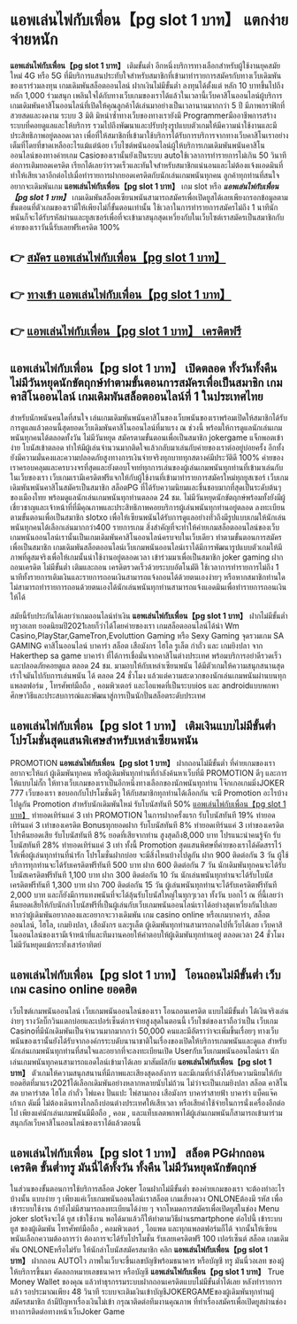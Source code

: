 # แอพเล่นไพ่กับเพื่อน【pg slot 1 บาท】  แตกง่ายจ่ายหนัก

**แอพเล่นไพ่กับเพื่อน【pg slot 1 บาท】** เติมขั้นต่ำ  อีกหนึ่งบริการทางเลือกสำหรับผู้ใช้งานยุคสมัยใหม่ 4G หรือ 5G ที่มีบริการแสนประทับใจสำหรับสมาชิกที่เข้ามาทำรายการสมัครกับทางเว็บเดิมพันของเราร่วมลงทุน เกมเดิมพันสล็อตออนไลน์ ฝากเงินไม่มีขั้นต่ำ ลงทุนได้ตั้งแต่ หลัก 10 บาทขึ้นไปถึงหลัก 1,000 ร่วมสนุก เพลินใจได้กับทางเว็บเกมของเราได้แล้วในเวลานี้เว็บคาสิโนออนไลน์ผู้บริการเกมเดิมพันคาสิโนออนไลน์ที่เปิดให้คุณลูกค้าได้เล่นมาอย่างเป็นเวลานานมากกว่า 5 ปี มีภาพกราฟิกที่สวยสดและงดงาม ระบบ 3 มิติ
มิหนำซ้ำทางเว็บของทางเรายังมี Programmerมืออาชีพการสร้างระบบที่คอยดูแลและให้บริการ  รวมไปถึงพัฒนาและปรับปรุงรูปแบบตัวเกมให้มีความน่าใช้งานและมีประสิทธิภาพอยู่ตลอดเวลา เพื่อที่ให้สมาชิกที่เข้ามาใช้บริการได้รับการบริการจากทางเว็บคาสิโนเราอย่างเต็มที่โดยที่ขาดเหลืออะไรแม้แต่น้อย เว็บไซต์พนันออนไลน์ผู้ให้บริการเกมเดิมพันพนันคาสิโนออนไลน์ของทางค่ายเกม Casioของเรานั้นยังเป็นระบบ autoใช้เวลาการทำรายการไม่เกิน 50 วินาที ต่อการเติมยอดเครดิต เรียกได้เลยว่ารวดเร็วและทันใจสำหรับสมาชิกแน่นอนและไม่ต้องแจ้งแอดมินที่ทำให้เสียเวลาอีกต่อไปเมื่อทำรายการฝากยอดเครดิตกับนักเล่นเกมพนันทุกคน
ลูกค้าทุกท่านที่สนใจอยากจะเดิมพันเกม **แอพเล่นไพ่กับเพื่อน【pg slot 1 บาท】** เกม slot  หรือ ***แอพเล่นไพ่กับเพื่อน【pg slot 1 บาท】*** เกมเดิมพันสล็อตเซียนพนันสามารถสมัครเพื่อเปิดยูสได้เลยเพียงกรอกข้อมูลตามขั้นตอนที่ตัวเกมของเรามีให้เพียงไม่กี่ขั้นตอนเท่านั้น ใช้เวลาในการทำรายการสมัครไม่ถึง 1 นาทีนักพนันก็จะได้รับรหัสผ่านและยูสเซอร์เพื่อที่จะเข้ามาสนุกสุดเหวี่ยงกับในเว็บไซต์เราสมัครเป็นสมาชิกกับค่ายของเราวันนี้รับเลยฟรีเครดิต 100%

## 👉 [สมัคร แอพเล่นไพ่กับเพื่อน【pg slot 1 บาท】](https://archa888.com/)
## 👉 [ทางเข้า แอพเล่นไพ่กับเพื่อน【pg slot 1 บาท】](https://archa888.com/)
## 👉 [แอพเล่นไพ่กับเพื่อน【pg slot 1 บาท】 เครดิตฟรี](https://archa888.com/)

## แอพเล่นไพ่กับเพื่อน【pg slot 1 บาท】 เปิดตลอด ทั้งวันทั้งคืน ไม่มีวันหยุดนักขัตฤกษ์ทำตามขั้นตอนการสมัครเพื่อเป็นสมาชิก เกมคาสิโนออนไลน์ เกมเดิมพันสล็อตออนไลน์ที่ 1 ในประเทศไทย

สำหรับนักพนันคนใดที่สนใจ เล่นเกมเดิมพันพนันคาสิโนของเว็บพนันของเราพร้อมเปิดให้สมาชิกได้รับการดูแลแล้วตอนนี้สุดยอดเว็บเดิมพันคาสิโนออนไลน์ที่มาแรง ณ ช่วงนี้ พร้อมให้การดูแลนักเล่นเกมพนันทุกคนได้ตลอดทั้งวัน ไม่มีวันหยุด สมัครตามขั้นตอนเพื่อเป็นสมาชิก jokergame แจ็กพอตเข้าง่าย โบนัสเข้าตลอด ทำให้มีผู้เล่นจำนวนมากติดใจแล้วกลับมาเล่นกับค่ายของเราต่ออยู่บ่อยครั้ง อีกทั้งยังมีความมั่นคงและความปลอดภัยสูงทางการเงินจ่ายจริงทุกบาททุกสตางค์มีประวัติดี 100% ค่ายของเราครอบคลุมและครบวงจรที่สุดและยังตอบโจทย์ทุกการเล่นของผู้เล่นเกมพนันทุกท่านที่เข้ามาเล่นกับในเว็บของเรา
เว็บเกมเรามีเครดิตฟรีแจกให้กับผู้ใช้งานที่เข้ามาทำรายการสมัครใหม่ทุกยูสเซอร์ เว็บเกมเดิมพันพนันคาสิโนสมัครเป็นสมาชิก สล็อตPG ที่ได้รับความนิยมและชื่นชอบมากที่สุดเป็นระดับต้นๆของเมืองไทย พร้อมดูแลนักเล่นเกมพนันทุกท่านตลอด 24 ชม. ไม่มีวันหยุดนักขัตฤกษ์พร้อมทั้งยังมีผู้เชี่ยวชาญและเจ้าหน้าที่ที่มีคุณภาพและประสิทธิภาพคอยบริการผู้เล่นพนันทุกท่านอยู่ตลอด ลงทะเบียนตามขั้นตอนเพื่อเป็นสมาชิก slotxo เพื่อให้เซียนพนันได้รับการดูแลอย่างทั่วถึงมีรูปแบบเกมให้นักเล่นพนันทุกคนได้เลือกเล่นมากกว่า400 รายการเกม
สิ่งสำคัญที่จะทำให้ค่ายเกมสล็อตออนไลน์ของเว็บเกมพนันออนไลน์เรานั้นเป็นเกมเดิมพันคาสิโนออนไลน์ครบจบในเว็บเดียว ทำตามขั้นตอนการสมัครเพื่อเป็นสมาชิก  เกมเดิมพันสล็อตออนไลน์เว็บเกมพนันออนไลน์เราได้มีการพัฒนารูปแบบตัวเกมให้มีภาพที่ดูสมจริงเพื่อให้เกมนั้นน่าใช้งานอยู่ตลอดเวลา เข้าร่วมมาเพื่อเป็นสมาชิก joker gaming ฝากถอนเครดิต ไม่มีขั้นต่ำ เติมและถอน เครดิตรวดเร็วด้วยระบบอัตโนมัติ ใช้เวลาการทำรายการไม่ถึง 1 นาทีทั้งรายการเติมเงินและรายการถอนเงินสามารถแจ้งถอนได้ด้วยตนเองง่ายๆ หรือหากสมาชิกท่านใดไม่สามารถทำรายการถอนด้วยตนเองได้นักเล่นพนันทุกท่านสามารถแจ้งแอดมินเพื่อทำรายการถอนเงินให้ได้

สมัยนี้รับประกันได้เลยว่าเกมออนไลน์ทำเงิน **แอพเล่นไพ่กับเพื่อน【pg slot 1 บาท】** ฝากไม่มีขั้นต่ำทรูวอเลท ยอดนิยมปี2021เลยก็ว่าได้โดยค่ายของเรา เกมสล็อตออนไลน์ได้นำ  Wm Casino,PlayStar,GameTron,Evoluttion Gaming หรือ Sexy Gaming จุดรวมเกม SA GAMING คาสิโนออนไลน์ บาคาร่า สล็อต เสือมังกร ไฮโล รูเล็ต กำถั่ว และ เกมยิงปลา จาก Hakerthep sa game บาคาร่า ที่ได้การเชื่อมั่นจากคาสิโนต่างประเทศ พร้อมบริการอย่าดีรวดเร็วและปลอดภัยคอยดูแล ตลอด 24 ชม. มามอบให้กับเหล่าเซียนพนัน ได้มีตัวเกมให้ความสนุกสนานสุดเร้าใจมันไปกับการเล่นพนัน ได้ ตลอด 24 ชั่วโมง แล้วแต่ความสะดวกของนักเล่นเกมพนันผ่านบนทุกแพลตฟอร์ม , โทรศัพท์มือถือ , คอมพิวเตอร์ และไอแพดที่เป็นระบบios และ androidแบบพกพา ศึกษาวิธีและประสบการณ์และพัฒนาสู่การเป็นนักปั่นสล็อตระดับประเทศ

## แอพเล่นไพ่กับเพื่อน【pg slot 1 บาท】 เติมเงินแบบไม่มีขั้นต่ำ โปรโมชั่นสุดแสนพิเศษสำหรับเหล่าเซียนพนัน

 PROMOTION  **แอพเล่นไพ่กับเพื่อน【pg slot 1 บาท】** ฝากถอนไม่มีขั้นต่ำ ที่ค่ายเกมของเราอยากจะให้แก่  ผู้เดิมพันทุกคน หรือผู้เดิมพันทุกท่านที่กำลังค้นหาเว็บที่มี  PROMOTION ดีๆ และการให้แบบไม่กั๊ก ให้ทางเว็บเกมของเราเป็นอีกหนึ่งทางเลือกของนักพนันทุกท่าน โจ๊กเกอเกมมิ่งJOKER 777 เว็บของเรา ขอบอกกับโปรโมชั่นดีๆ ให้กับสมาชิกทุกท่านได้เลือกกัน จะมี Promotion อะไรบ้างไปดูกัน
 Promotion สำหรับนักเดิมพันใหม่ รับโบนัสทันที 50% [แอพเล่นไพ่กับเพื่อน【pg slot 1 บาท】](https://archa888.com/) ทำยอดเทิร์นแค่ 3 เท่า
 PROMOTION ในการฝากครั้งแรก รับโบนัสทันที 19% ทำยอดเทิร์นแค่ 3 เท่าของเครดิต
Bonusทุกยอดฝาก รับโบนัสทันที 8% ทำยอดเทิร์นแค่ 3 เท่าของเครดิต
โปรคืนยอดเสีย รับโบนัสทันที 8% ยอดที่เสียจากท่าน สูงสุดถึง8,000 บาท
โปรแนะนำคนรู้จัก รับโบนัสทันที 28% ทำยอดเทิร์นแค่ 3 เท่า
ทั้งนี้ Promotion สุดแสนพิศษที่ค่ายของเราได้คัดสรรไว้ให้เพื่อผู้เล่นทุกท่านที่น่ารัก โปรโมชั่นฝากบ่อย จะมีสิ่งไหนบ้างไปดูกัน
ฝาก 900 ติดต่อกัน 3 วัน ผู้ใช้บริการทุกท่านจะได้รับเครดิตฟรีทันที 500 บาท
ฝาก 600 ติดต่อกัน 7 วัน นักเดิมพันทุกคนจะได้รับโบนัสเครดิตฟรีทันที 1,100 บาท
ฝาก 300 ติดต่อกัน 10 วัน นักเล่นพนันทุกท่านจะได้รับโบนัสเครดิตฟรีทันที 1,300 บาท
ฝาก 700 ติดต่อกัน 15 วัน ผู้เล่นพนันทุกท่านจะได้รับเครดิตฟรีทันที 2,000 บาท
และก็ยังมีการแทงพนันที่จะได้ลุ้นรับโบนัสใหญ่ในทุกๆเวลา ทั้งวัน บอกไว้ ณ ที่นี้เลยว่าคืนยอดเสียให้กับนักล่าโบนัสฟรีที่เป็นผู้เล่นกับเว็บเกมพนันออนไลน์เราได้อย่างสุดเหวี่ยงกันไปเลย หากว่าผู้เดิมพันอยากลองและอยากจะวางเดิมพัน เกม casino online หรือเกมบาคาร่า, สล็อตออนไลน์, ไฮโล, เกมยิงปลา, เสือมังกร และรูเล็ต ผู้เดิมพันทุกท่านสามารถกดไปที่เว็บได้เลย เว็บคาสิโนออนไลน์ของเรามีเจ้าหน้าที่และทีมงานคอยให้คำตอบให้ผู้เดิมพันทุกท่านอยู่ ตลอดเวลา 24 ชั่วโมง ไม่มีวันหยุดแม้กระทั่งเสาร์อาทิตย์

## แอพเล่นไพ่กับเพื่อน【pg slot 1 บาท】 โอนถอนไม่มีขั้นต่ำ  เว็บเกม casino online ยอดฮิต

เว็บไซต์เกมพนันออนไลน์ เว็บเกมพนันออนไลน์ของเรา โอนถอนเครดิต แบบไม่มีขั้นต่ำ ได้เงินจริงเล่นง่ายๆ รางวัลบิ๊กวินแตกบ่อยและเปอร์เซ็นต์การจ่ายสูงสุดในตอนนี้ เว็บไซต์ของเราถือว่าเป็น เว็บเกม Casinoที่มีนักเดิมพันเป็นจำนวนมากมากกว่า 50,000 คนและมีอัตราว่าจะเพิ่มขึ้นเรื่อยๆ ทางเว็บพนันของเรานั้นยังได้รับจากองค์กรระบดับนานาชาติในเรื่องของเปิดให้บริการเกมพนันและดูแล สำหรับนักเล่นเกมพนันทุกท่านที่สนใจและอยากที่จะลงทะเบียนเปิด Userกับเว็บเกมพนันออนไลน์เรา นักเล่นเกมพนันทุกคนสามารถแอดไลน์เข้ามาได้เลย
	มาสัมผัสกับ **แอพเล่นไพ่กับเพื่อน【pg slot 1 บาท】** ตัวเกมให้ความสนุกสนานที่มีภาพและเสียงสุดอลังการ และมีเกมที่กำลังได้รับความนิยมให้กับยอดฮิตที่มาแรง2021ได้เลือกเดิมพันอย่างหลากหลายนับไม่ถ้วน  ไม่ว่าจะเป็นเกมยิงปลา สล็อต คาสิโนสด บาคาร่าสด ไฮโล กำถั่ว ไพ่แคง ปั่นแปะ ไพ่สามกอง เสือมังกร บาคาร่าสายฟ้า บาคาร่า แบ็คแจ๊ค เก้าเก ดัมมี่ ไม่ต้องเดินทางไกลถึงบ่อนต่างประเทศให้เสียเวลา หรือเสียค่าใช้จ่ายในการนั่งเครื่องอีกต่อไป เพียงแค่นักเล่นเกมพนันมีมือถือ , คอม , และแท็บเลตพกพาได้ผู้เล่นเกมพนันก็สามารถเข้ามาร่วมสนุกกัลเว็บคาสิโนออนไลน์ของเราได้แล้วตอนนี้

## แอพเล่นไพ่กับเพื่อน【pg slot 1 บาท】 สล็อต PGฝากถอนเครดิต ขั้นต่ำทรู มันนี่ได้ทั้งวัน ทั้งคืน ไม่มีวันหยุดนักขัตฤกษ์

ในส่วนของขั้นตอนการใช้บริการสล็อต Joker โอนฝากไม่มีขั้นต่ำ ของค่ายเกมของเรา จะต้องทำอะไรบ้างนั้น แบบง่าย ๆ เพียงแค่เว็บเกมพนันออนไลน์เราสล็อต เกมเสี่ยงดวง ONLONEต้องมี รหัส เพื่อเข้าระบบใช้งาน ถ้ายังไม่มีสามารถลงทะเบียนได้ง่าย ๆ จากโหมดการสมัครเพื่อเปิดยูสในช่อง Menu joker slotจึงจะได้ ยูส เข้าใช้งาน พอได้มาแล้วก็ให้ทำตามวิธีผ่านsmartphone ต่อไปนี้
เข้าระบบ ยูส  ของผู้เดิมพัน โทรศัพท์มือถือ , คอมพิวเตอร์ , ไอแพด และทุกแพลตฟอร์มก็ได้
จากนั้นให้เซียนพนันเลือกความต้องการว่า ต้องการจะได้รับโปรโมชั่น รับเลยเครดิตฟรี 100 เปอร์เซ็นต์ สล็อต เกมเดิมพัน ONLONEหรือไม่รับ
ให้นักล่าโบนัสสมัครสมาชิก คลิก **แอพเล่นไพ่กับเพื่อน【pg slot 1 บาท】** ฝากถอน AUTOไว ภาพในเว็บจะขึ้นเลขบัญชีพร้อมธนาคาร หรือบัญชี ทรู มันนี่วอเลท ของผู้ให้บริการขึ้นมา
คัดลอกหมายเลขธนาคาร หรือบัญชี **แอพเล่นไพ่กับเพื่อน【pg slot 1 บาท】** True Money Wallet ของคุณ แล้วทำธุรกรรมระบบฝากถอนเครดิตแบบไม่มีขั้นต่ำได้เลย
หลังทำรายการแล้ว รอประมาณเพียง 48 วินาที ระบบจะเติมเงินเข้าบัญชีJOKERGAMEของผู้เดิมพันทุกท่านผู้สมัครสมาชิก
ถ้ามีปัญหาเรื่องเงินไม่เข้า กรุณาติดต่อทีมงานคุณภาพ ที่ทำเรื่องสมัครเพื่อเปิดยูสผ่านช่องทางการติดต่อทางหน้าเว็บJoker Game



